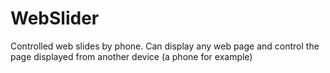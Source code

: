 # WebSlider
Controlled web slides by phone. Can display any web page and control the page displayed from another device (a phone for example)
